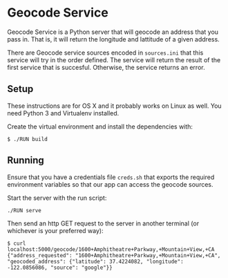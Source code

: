 Geocode Service
==================

Geocode Service is a Python server that will geocode an address that you pass in. That is, it will return the longitude and lattitude
of a given address.

There are Geocode service sources encoded in `sources.ini` that this service will try in the order defined. The service will return the result
of the first service that is succesful. Otherwise, the service returns an error.

Setup
------------

These instructions are for OS X and it probably works on Linux as well.
You need Python 3 and Virtualenv installed.

Create the virtual environment and install the dependencies with:

    $ ./RUN build


Running
-------------

Ensure that you have a credentials file `creds.sh` that exports the required
environment variables so that our app can access the geocode sources.

Start the server with the run script:

    ./RUN serve

Then send an http GET request to the server in another terminal (or whichever is your preferred way):

    $ curl localhost:5000/geocode/1600+Amphitheatre+Parkway,+Mountain+View,+CA
    {"address_requested": "1600+Amphitheatre+Parkway,+Mountain+View,+CA", "geocoded_address": {"latitude": 37.4224082, "longitude": -122.0856086, "source": "google"}}
